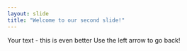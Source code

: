 ```yaml
---
layout: slide
title: "Welcome to our second slide!"
---
```

Your text - this is even better
Use the left arrow to go back!